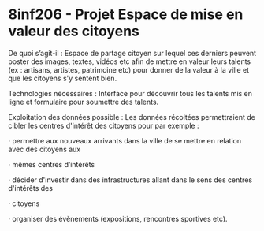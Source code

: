 # 8inf206 - Projet Espace de mise en valeur des citoyens

 
De quoi s’agit-il : Espace de partage citoyen sur lequel ces derniers peuvent poster des images,
textes, vidéos etc afin de mettre en valeur leurs talents (ex : artisans, artistes, patrimoine etc) pour
donner de la valeur à la ville et que les citoyens s'y sentent bien.

Technologies nécessaires : Interface pour découvrir tous les talents mis en ligne et formulaire pour soumettre des talents.

Exploitation des données possible : Les données récoltées permettraient de cibler les centres
d'intérêt des citoyens pour par exemple :

·       permettre aux nouveaux arrivants dans la ville de se mettre en relation avec des citoyens aux

·       mêmes centres d’intérêts

·       décider d'investir dans des infrastructures allant dans le sens des centres d'intérêts des

·       citoyens

·       organiser des évènements (expositions, rencontres sportives etc).



